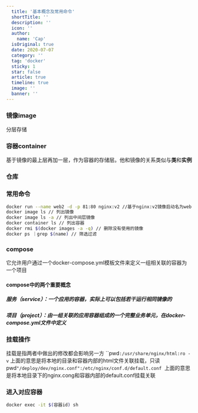 ```yaml
---
  title: '基本概念及常用命令'
  shortTitle: ''
  description: ''
  icon: ''
  author:
    name: 'Cap'
  isOriginal: true
  date: 2020-07-07
  category: ''
  tag: 'docker'
  sticky: 1
  star: false
  article: true
  timeline: true
  image: ''
  banner: ''
---
```


  ### 镜像image
分层存储
### 容器container
基于镜像的最上层再加一层，作为容器的存储层。他和镜像的关系类似与**类**和**实例**
### 仓库


### 常用命令
```bash
docker run --name web2 -d -p 81:80 nginx:v2 //基于nginx:v2镜像启动名为web2的容器并映射本机81端口到容器的80端口
docker image ls // 列出镜像
docker image ls -a // 列出中间层镜像
docker container ls // 列出容器
docker rmi $(docker images -a -q) // 删除没有使用的镜像
docker ps ｜grep $(name) // 筛选过滤
```


### compose
它允许用户通过一个docker-compose.yml模板文件来定义一组相关联的容器为一个项目
#### compose中的两个重要概念
##### 服务（service）：一个应用的容器，实际上可以包括若干运行相同镜像的
##### 项目（project）：由一组关联的应用容器组成的一个完整业务单元，在docker-compose.yml文件中定义

### 挂载操作
挂载是指两者中做出的修改都会影响另一方
``pwd`:/usr/share/nginx/html:ro -v`
上面的意思是将本地的目录和容器内部的html文件关联挂载，只读
` `pwd`"/deploy/dev/nginx.conf":/etc/nginx/conf.d/default.conf`
 上面的意思是将本地目录下的nginx.cong和容器内部的default.conf挂载关联


### 进入对应容器
```bash
docker exec -it $(容器id) sh
```




